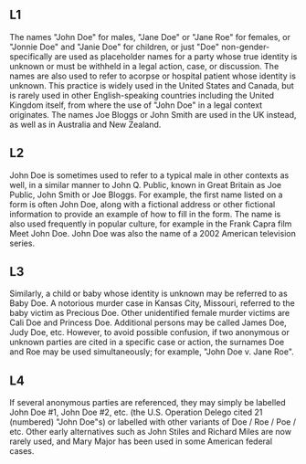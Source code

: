 ## L1
The names "John Doe" for males, "Jane Doe" or "Jane Roe" for females, or "Jonnie Doe" and "Janie Doe" for children, or just "Doe" non-gender-specifically are used as placeholder names for a party whose true identity is unknown or must be withheld in a legal action, case, or discussion. The names are also used to refer to acorpse or hospital patient whose identity is unknown. This practice is widely used in the United States and Canada, but is rarely used in other English-speaking countries including the United Kingdom itself, from where the use of "John Doe" in a legal context originates. The names Joe Bloggs or John Smith are used in the UK instead, as well as in Australia and New Zealand.

## L2
John Doe is sometimes used to refer to a typical male in other contexts as well, in a similar manner to John Q. Public, known in Great Britain as Joe Public, John Smith or Joe Bloggs. For example, the first name listed on a form is often John Doe, along with a fictional address or other fictional information to provide an example of how to fill in the form. The name is also used frequently in popular culture, for example in the Frank Capra film Meet John Doe. John Doe was also the name of a 2002 American television series.

## L3
Similarly, a child or baby whose identity is unknown may be referred to as Baby Doe. A notorious murder case in Kansas City, Missouri, referred to the baby victim as Precious Doe. Other unidentified female murder victims are Cali Doe and Princess Doe. Additional persons may be called James Doe, Judy Doe, etc. However, to avoid possible confusion, if two anonymous or unknown parties are cited in a specific case or action, the surnames Doe and Roe may be used simultaneously; for example, "John Doe v. Jane Roe".


## L4
If several anonymous parties are referenced, they may simply be labelled John Doe #1, John Doe #2, etc. (the U.S. Operation Delego cited 21 (numbered) "John Doe"s) or labelled with other variants of Doe / Roe / Poe / etc. Other early alternatives such as John Stiles and Richard Miles are now rarely used, and Mary Major has been used in some American federal cases.
